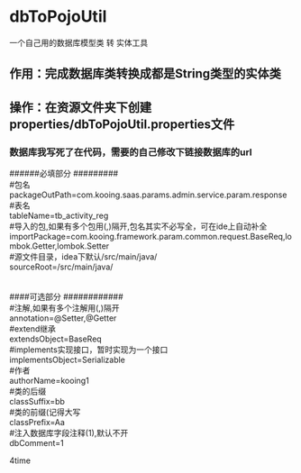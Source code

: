 # dbToPojoUtil
一个自己用的数据库模型类 转 实体工具

## 作用：完成数据库类转换成都是String类型的实体类
## 操作：在资源文件夹下创建properties/dbToPojoUtil.properties文件
### 数据库我写死了在代码，需要的自己修改下链接数据库的url
######必填部分 #########<br>
#包名<br>
packageOutPath=com.kooing.saas.params.admin.service.param.response<br>
#表名<br>
tableName=tb_activity_reg<br>
#导入的包,如果有多个包用(,)隔开,包名其实不必写全，可在ide上自动补全<br>
importPackage=com.kooing.framework.param.common.request.BaseReq,lombok.Getter,lombok.Setter<br>
#源文件目录，idea下默认/src/main/java/<br>
sourceRoot=/src/main/java/<br><br>
<br>
####可选部分    ############<br>
#注解,如果有多个注解用(,)隔开<br>
annotation=@Setter,@Getter<br>
#extend继承<br>
extendsObject=BaseReq<br>
#implements实现接口，暂时实现为一个接口<br>
implementsObject=Serializable<br>
#作者<br>
authorName=kooing1<br>
#类的后缀<br>
classSuffix=bb<br>
#类的前缀(记得大写<br>
classPrefix=Aa<br>
#注入数据库字段注释(1),默认不开<br>
dbComment=1<br>


4time

